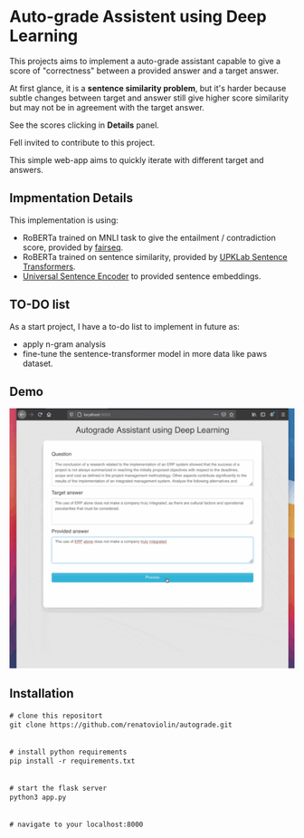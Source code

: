 # Auto-grade Assistent using Deep Learning

This projects aims to implement a auto-grade assistant capable to give a score of "correctness" between a provided answer and a target answer.

At first glance, it is a **sentence similarity problem**, but it's harder because subtle changes between target and answer still give higher score similarity but may not be in agreement with the target answer. 

See the scores clicking in **Details** panel.

Fell invited to contribute to this project.

This simple web-app aims to quickly iterate with different target and answers.


## Impmentation Details

This implementation is using: 

* RoBERTa trained on MNLI task to give the entailment / contradiction score, provided by [fairseq](https://github.com/pytorch/fairseq/tree/master/examples/roberta).
* RoBERTa trained on sentence similarity, provided by [UPKLab Sentence Transformers](https://github.com/UKPLab/sentence-transformers).
* [Universal Sentence Encoder](https://tfhub.dev/google/universal-sentence-encoder-large/5) to provided sentence embeddings. 


## TO-DO list
As a start project, I have a to-do list to implement in future as:

* apply n-gram analysis 
* fine-tune the sentence-transformer model in more data like paws dataset.


## Demo 

![](figs/demo.gif)

## Installation

	# clone this repositort
	git clone https://github.com/renatoviolin/autograde.git

	
	# install python requirements
	pip install -r requirements.txt


	# start the flask server
	python3 app.py


	# navigate to your localhost:8000
